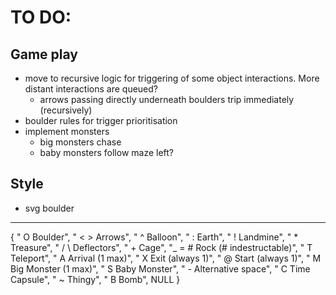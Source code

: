 
# TO DO:

## Game play

- move to recursive logic for triggering of some object interactions. More distant interactions are queued?
    - arrows passing directly underneath boulders trip immediately (recursively)
- boulder rules for trigger prioritisation
- implement monsters
    - big monsters chase
    - baby monsters follow maze left?

## Style

- svg boulder


-------------------------------------------------------------


{ "    O  Boulder",
"  < >  Arrows",
"    ^  Balloon",
"    :  Earth",
"    !  Landmine",
"    *  Treasure",
"  / \\  Deflectors",
"    +  Cage",
"_ = #  Rock (# indestructable)",
"    T  Teleport",
"    A  Arrival (1 max)",
"    X  Exit (always 1)",
"    @  Start (always 1)",
"    M  Big Monster (1 max)",
"    S  Baby Monster",
"    -  Alternative space",
"    C  Time Capsule",
"    ~  Thingy",
"    B  Bomb",
NULL }
